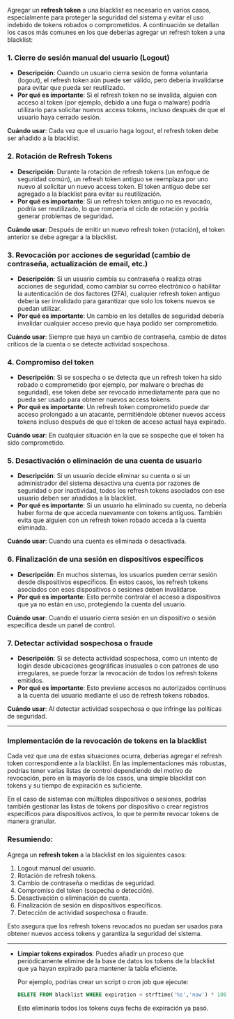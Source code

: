 Agregar un **refresh token** a una blacklist es necesario en varios casos, especialmente para proteger la seguridad del sistema y evitar el uso indebido de tokens robados o comprometidos. A continuación se detallan los casos más comunes en los que deberías agregar un refresh token a una blacklist:

### 1. **Cierre de sesión manual del usuario (Logout)**

- **Descripción**: Cuando un usuario cierra sesión de forma voluntaria (logout), el refresh token aún puede ser válido, pero debería invalidarse para evitar que pueda ser reutilizado.
- **Por qué es importante**: Si el refresh token no se invalida, alguien con acceso al token (por ejemplo, debido a una fuga o malware) podría utilizarlo para solicitar nuevos access tokens, incluso después de que el usuario haya cerrado sesión.

**Cuándo usar**: Cada vez que el usuario haga logout, el refresh token debe ser añadido a la blacklist.

### 2. **Rotación de Refresh Tokens**

- **Descripción**: Durante la rotación de refresh tokens (un enfoque de seguridad común), un refresh token antiguo se reemplaza por uno nuevo al solicitar un nuevo access token. El token antiguo debe ser agregado a la blacklist para evitar su reutilización.
- **Por qué es importante**: Si un refresh token antiguo no es revocado, podría ser reutilizado, lo que rompería el ciclo de rotación y podría generar problemas de seguridad.

**Cuándo usar**: Después de emitir un nuevo refresh token (rotación), el token anterior se debe agregar a la blacklist.

### 3. **Revocación por acciones de seguridad (cambio de contraseña, actualización de email, etc.)**

- **Descripción**: Si un usuario cambia su contraseña o realiza otras acciones de seguridad, como cambiar su correo electrónico o habilitar la autenticación de dos factores (2FA), cualquier refresh token antiguo debería ser invalidado para garantizar que solo los tokens nuevos se puedan utilizar.
- **Por qué es importante**: Un cambio en los detalles de seguridad debería invalidar cualquier acceso previo que haya podido ser comprometido.

**Cuándo usar**: Siempre que haya un cambio de contraseña, cambio de datos críticos de la cuenta o se detecte actividad sospechosa.

### 4. **Compromiso del token**

- **Descripción**: Si se sospecha o se detecta que un refresh token ha sido robado o comprometido (por ejemplo, por malware o brechas de seguridad), ese token debe ser revocado inmediatamente para que no pueda ser usado para obtener nuevos access tokens.
- **Por qué es importante**: Un refresh token comprometido puede dar acceso prolongado a un atacante, permitiéndole obtener nuevos access tokens incluso después de que el token de acceso actual haya expirado.

**Cuándo usar**: En cualquier situación en la que se sospeche que el token ha sido comprometido.

### 5. **Desactivación o eliminación de una cuenta de usuario**

- **Descripción**: Si un usuario decide eliminar su cuenta o si un administrador del sistema desactiva una cuenta por razones de seguridad o por inactividad, todos los refresh tokens asociados con ese usuario deben ser añadidos a la blacklist.
- **Por qué es importante**: Si un usuario ha eliminado su cuenta, no debería haber forma de que acceda nuevamente con tokens antiguos. También evita que alguien con un refresh token robado acceda a la cuenta eliminada.

**Cuándo usar**: Cuando una cuenta es eliminada o desactivada.

### 6. **Finalización de una sesión en dispositivos específicos**

- **Descripción**: En muchos sistemas, los usuarios pueden cerrar sesión desde dispositivos específicos. En estos casos, los refresh tokens asociados con esos dispositivos o sesiones deben invalidarse.
- **Por qué es importante**: Esto permite controlar el acceso a dispositivos que ya no están en uso, protegiendo la cuenta del usuario.

**Cuándo usar**: Cuando el usuario cierra sesión en un dispositivo o sesión específica desde un panel de control.

### 7. **Detectar actividad sospechosa o fraude**

- **Descripción**: Si se detecta actividad sospechosa, como un intento de login desde ubicaciones geográficas inusuales o con patrones de uso irregulares, se puede forzar la revocación de todos los refresh tokens emitidos.
- **Por qué es importante**: Esto previene accesos no autorizados continuos a la cuenta del usuario mediante el uso de refresh tokens robados.

**Cuándo usar**: Al detectar actividad sospechosa o que infringe las políticas de seguridad.

---

### **Implementación de la revocación de tokens en la blacklist**

Cada vez que una de estas situaciones ocurra, deberías agregar el refresh token correspondiente a la blacklist. En las implementaciones más robustas, podrías tener varias listas de control dependiendo del motivo de revocación, pero en la mayoría de los casos, una simple blacklist con tokens y su tiempo de expiración es suficiente.

En el caso de sistemas con múltiples dispositivos o sesiones, podrías también gestionar las listas de tokens por dispositivo o crear registros específicos para dispositivos activos, lo que te permite revocar tokens de manera granular.

### **Resumiendo**:

Agrega un **refresh token** a la blacklist en los siguientes casos:

1. Logout manual del usuario.
2. Rotación de refresh tokens.
3. Cambio de contraseña o medidas de seguridad.
4. Compromiso del token (sospecha o detección).
5. Desactivación o eliminación de cuenta.
6. Finalización de sesión en dispositivos específicos.
7. Detección de actividad sospechosa o fraude.

Esto asegura que los refresh tokens revocados no puedan ser usados para obtener nuevos access tokens y garantiza la seguridad del sistema.

--- 
- **Limpiar tokens expirados**: Puedes añadir un proceso que periódicamente elimine de la base de datos los tokens de la blacklist que ya hayan expirado para mantener la tabla eficiente.

  Por ejemplo, podrías crear un script o cron job que ejecute:

  ```sql
  DELETE FROM blacklist WHERE expiration < strftime('%s','now') * 1000;
  ```

  Esto eliminaría todos los tokens cuya fecha de expiración ya pasó.

